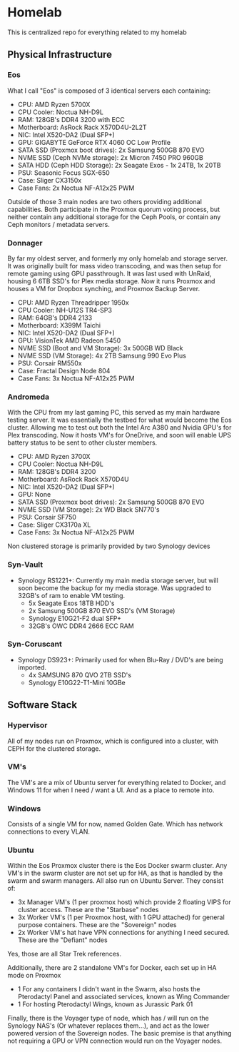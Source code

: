 # Homelab
This is centralized repo for everything related to my homelab

## Physical Infrastructure
### Eos
What I call "Eos" is composed of 3 identical servers each containing:
- CPU: AMD Ryzen 5700X
- CPU Cooler: Noctua NH-D9L
- RAM: 128GB's DDR4 3200 with ECC
- Motherboard: AsRock Rack X570D4U-2L2T
- NIC: Intel X520-DA2 (Dual SFP+)
- GPU: GIGABYTE GeForce RTX 4060 OC Low Profile
- SATA SSD (Proxmox boot drives): 2x Samsung 500GB 870 EVO
- NVME SSD (Ceph NVMe storage): 2x Micron 7450 PRO 960GB
- SATA HDD (Ceph HDD Storage): 2x Seagate Exos - 1x 24TB, 1x 20TB
- PSU: Seasonic Focus SGX-650
- Case: Sliger CX3150x
- Case Fans: 2x Noctua NF-A12x25 PWM

Outside of those 3 main nodes are two others providing additional capabilities. Both participate in the Proxmox quorum voting process, but neither contain any additional storage for the Ceph Pools, or contain any Ceph monitors / metadata servers.

### Donnager
By far my oldest server, and formerly my only homelab and storage server. It was originally built for mass video transcoding, and was then setup for remote gaming using GPU passthrough. It was last used with UnRaid, housing 6 6TB SSD's for Plex media storage. Now it runs Proxmox and houses a VM for Dropbox synching, and Proxmox Backup Server.
- CPU: AMD Ryzen Threadripper 1950x
- CPU Cooler: NH-U12S TR4-SP3
- RAM: 64GB's DDR4 2133
- Motherboard: X399M Taichi
- NIC: Intel X520-DA2 (Dual SFP+)
- GPU: VisionTek AMD Radeon 5450
- NVME SSD (Boot and VM Storage): 3x 500GB WD Black
- NVME SSD (VM Storage): 4x 2TB Samsung 990 Evo Plus
- PSU: Corsair RM550x
- Case: Fractal Design Node 804
- Case Fans: 3x Noctua NF-A12x25 PWM

### Andromeda
With the CPU from my last gaming PC, this served as my main hardware testing server. It was essentially the testbed for what would become the Eos cluster. Allowing me to test out both the Intel Arc A380 and Nvidia GPU's for Plex transcoding. Now it hosts VM's for OneDrive, and soon will enable UPS battery status to be sent to other cluster members.
- CPU: AMD Ryzen 3700X
- CPU Cooler: Noctua NH-D9L
- RAM: 128GB's DDR4 3200
- Motherboard: AsRock Rack X570D4U
- NIC: Intel X520-DA2 (Dual SFP+)
- GPU: None
- SATA SSD (Proxmox boot drives): 2x Samsung 500GB 870 EVO
- NVME SSD (VM Storage): 2x WD Black SN770's
- PSU: Corsair SF750
- Case: Sliger CX3170a XL
- Case Fans: 3x Noctua NF-A12x25 PWM

Non clustered storage is primarily provided by two Synology devices

### Syn-Vault
- Synology RS1221+: Currently my main media storage server, but will soon become the backup for my media storage. Was upgraded to 32GB's of ram to enable VM testing.
    - 5x Seagate Exos 18TB HDD's
    - 2x Samsung 500GB 870 EVO SSD's (VM Storage)
    - Synology E10G21-F2 dual SFP+
    - 32GB's OWC DDR4 2666 ECC RAM

### Syn-Coruscant
- Synology DS923+: Primarily used for when Blu-Ray / DVD's are being imported.
    - 4x SAMSUNG 870 QVO 2TB SSD's
    - Synology E10G22-T1-Mini 10GBe

## Software Stack

### Hypervisor
All of my nodes run on Proxmox, which is configured into a cluster, with CEPH for the clustered storage.

### VM's
The VM's are a mix of Ubuntu server for everything related to Docker, and Windows 11 for when I need / want a UI. And as a place to remote into.

### Windows
Consists of a single VM for now, named Golden Gate. Which has network connections to every VLAN.

### Ubuntu
Within the Eos Proxmox cluster there is the Eos Docker swarm cluster. Any VM's in the swarm cluster are not set up for HA, as that is handled by the swarm and swarm managers. All also run on Ubuntu Server. They consist of:
- 3x Manager VM's (1 per proxmox host) which provide 2 floating VIPS for cluster access. These are the "Starbase" nodes
- 3x Worker VM's (1 per Proxmox host, with 1 GPU attached) for general purpose containers. These are the "Sovereign" nodes
- 2x Worker VM's hat have VPN connections for anything I need secured. These are the "Defiant" nodes

Yes, those are all Star Trek references.

Additionally, there are 2 standalone VM's for Docker, each set up in HA mode on Proxmox
- 1 For any containers I didn't want in the Swarm, also hosts the Pterodactyl Panel and associated services, known as Wing Commander
- 1 For hosting Pterodactyl Wings, known as Jurassic Park 01

Finally, there is the Voyager type of node, which has / will run on the Synology NAS's (Or whatever replaces them...), and act as the lower powered version of the Sovereign nodes. The basic premise is that anything not requiring a GPU or VPN connection would run on the Voyager nodes.




